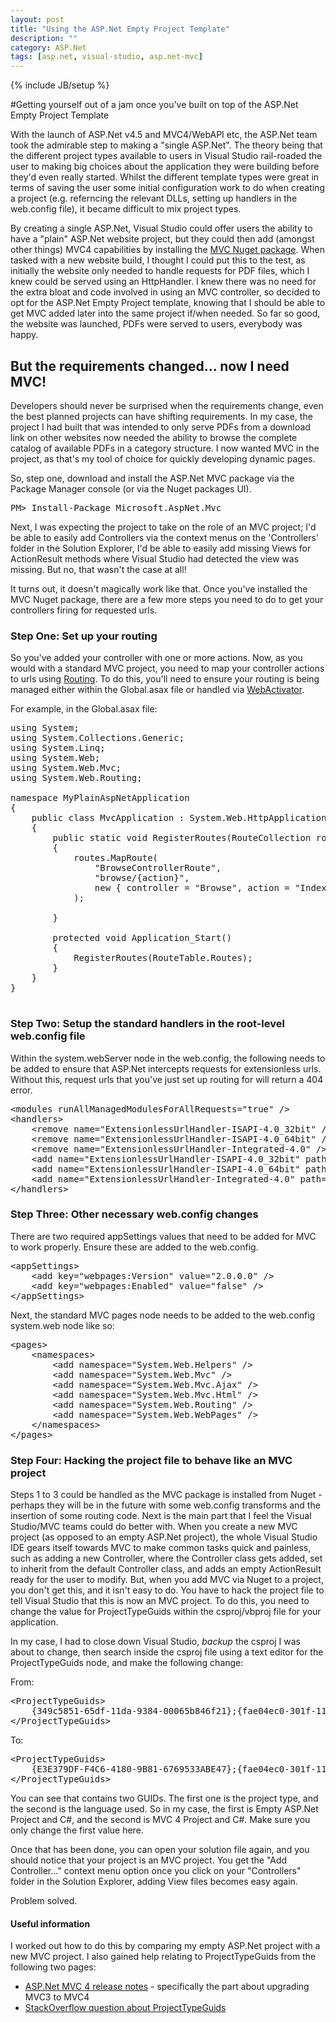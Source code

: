 ```yaml
---
layout: post
title: "Using the ASP.Net Empty Project Template"
description: ""
category: ASP.Net
tags: [asp.net, visual-studio, asp.net-mvc]
---
```

{% include JB/setup %}

#Getting yourself out of a jam once you've built on top of the ASP.Net Empty Project Template

With the launch of ASP.Net v4.5 and MVC4/WebAPI etc, the ASP.Net team took the admirable step to making a "single ASP.Net". The theory being that
the different project types available to users in Visual Studio rail-roaded the user to making big choices about the application they were building
before they'd even really started. Whilst the different template types were great in terms of saving the user some initial configuration work to do
when creating a project (e.g. referncing the relevant DLLs, setting up handlers in the web.config file), it became difficult to mix project types.

By creating a single ASP.Net, Visual Studio could offer users the ability to have a "plain" ASP.Net website project, but they could then add (amongst other things) MVC4 capabilities
by installing the [MVC Nuget package](http://nuget.org/packages/Microsoft.AspNet.Mvc). When tasked with a new website build, I thought I could put this to the test,
as initially the website only needed to handle requests for PDF files, which I knew could be served using an HttpHandler. I knew there was no need for the extra bloat
and code involved in using an MVC controller, so decided to opt for the ASP.Net Empty Project template, knowing that I should be able to get MVC added later into the same 
project if/when needed. So far so good, the website was launched, PDFs were served to users, everybody was happy.

## But the requirements changed... now I need MVC!

Developers should never be surprised when the requirements change, even the best planned projects can have shifting requirements. In my case, the project I had built
that was intended to only serve PDFs from a download link on other websites now needed the ability to browse the complete catalog of available PDFs in a category structure.
I now wanted MVC in the project, as that's my tool of choice for quickly developing dynamic pages.

So, step one, download and install the ASP.Net MVC package via the Package Manager console (or via the Nuget packages UI).

<pre>
PM&gt; Install-Package Microsoft.AspNet.Mvc
</pre>

Next, I was expecting the project to take on the role of an MVC project; I'd be able to easily add Controllers via the context menus on the 'Controllers' folder in the Solution Explorer,
I'd be able to easily add missing Views for ActionResult methods where Visual Studio had detected the view was missing. But no, that wasn't the case at all!

It turns out, it doesn't magically work like that. Once you've installed the MVC Nuget package, there are a few more steps you need to do to get your controllers firing for requested urls.

### Step One: Set up your routing

So you've added your controller with one or more actions. Now, as you would with a standard MVC project, you need to map your controller actions to urls using [Routing](http://www.asp.net/mvc/tutorials/older-versions/controllers-and-routing/asp-net-mvc-routing-overview-cs).
To do this, you'll need to ensure your routing is being managed either within the Global.asax file or handled via [WebActivator](https://github.com/davidebbo/WebActivator).

For example, in the Global.asax file:

<pre>
using System;
using System.Collections.Generic;
using System.Linq;
using System.Web;
using System.Web.Mvc;
using System.Web.Routing;

namespace MyPlainAspNetApplication
{
    public class MvcApplication : System.Web.HttpApplication
    {
        public static void RegisterRoutes(RouteCollection routes)
        {
            routes.MapRoute(
                "BrowseControllerRoute",						// Route name
                "browse/{action}",								// URL with parameters
                new { controller = "Browse", action = "Index" } // Parameter defaults
            );

        }

        protected void Application_Start()
        {
            RegisterRoutes(RouteTable.Routes);
        }
    }
}

</pre>

### Step Two: Setup the standard handlers in the root-level web.config file

Within the system.webServer node in the web.config, the following needs to be added to ensure that ASP.Net intercepts requests for extensionless urls.
Without this, request urls that you've just set up routing for will return a 404 error.

<pre>
&lt;modules runAllManagedModulesForAllRequests="true" /&gt;
&lt;handlers&gt;
	&lt;remove name="ExtensionlessUrlHandler-ISAPI-4.0_32bit" /&gt;
    &lt;remove name="ExtensionlessUrlHandler-ISAPI-4.0_64bit" /&gt;
    &lt;remove name="ExtensionlessUrlHandler-Integrated-4.0" /&gt;
    &lt;add name="ExtensionlessUrlHandler-ISAPI-4.0_32bit" path="*." verb="GET,HEAD,POST,DEBUG,PUT,DELETE,PATCH,OPTIONS" modules="IsapiModule" scriptProcessor="%windir%\Microsoft.NET\Framework\v4.0.30319\aspnet_isapi.dll" preCondition="classicMode,runtimeVersionv4.0,bitness32" responseBufferLimit="0" /&gt;
    &lt;add name="ExtensionlessUrlHandler-ISAPI-4.0_64bit" path="*." verb="GET,HEAD,POST,DEBUG,PUT,DELETE,PATCH,OPTIONS" modules="IsapiModule" scriptProcessor="%windir%\Microsoft.NET\Framework64\v4.0.30319\aspnet_isapi.dll" preCondition="classicMode,runtimeVersionv4.0,bitness64" responseBufferLimit="0" /&gt;
    &lt;add name="ExtensionlessUrlHandler-Integrated-4.0" path="*." verb="GET,HEAD,POST,DEBUG,PUT,DELETE,PATCH,OPTIONS" type="System.Web.Handlers.TransferRequestHandler" preCondition="integratedMode,runtimeVersionv4.0" /&gt;
&lt;/handlers&gt;
</pre>

### Step Three: Other necessary web.config changes

There are two required appSettings values that need to be added for MVC to work properly. Ensure these are added to the web.config.

<pre>
&lt;appSettings&gt;
	&lt;add key="webpages:Version" value="2.0.0.0" /&gt;
	&lt;add key="webpages:Enabled" value="false" /&gt;
&lt;/appSettings&gt;
</pre>

Next, the standard MVC pages node needs to be added to the web.config system.web node like so:

<pre>
&lt;pages&gt;
	&lt;namespaces&gt;
		&lt;add namespace="System.Web.Helpers" /&gt;
		&lt;add namespace="System.Web.Mvc" /&gt;
		&lt;add namespace="System.Web.Mvc.Ajax" /&gt;
		&lt;add namespace="System.Web.Mvc.Html" /&gt;
		&lt;add namespace="System.Web.Routing" /&gt;
		&lt;add namespace="System.Web.WebPages" /&gt;
	&lt;/namespaces&gt;
&lt;/pages&gt;
</pre>

### Step Four: Hacking the project file to behave like an MVC project

Steps 1 to 3 could be handled as the MVC package is installed from Nuget - perhaps they will be in the future with some web.config transforms and the insertion of some routing code.
Next is the main part that I feel the Visual Studio/MVC teams could do better with. When you create a new MVC project (as opposed to an empty ASP.Net project), the whole Visual Studio IDE gears itself towards MVC to 
make common tasks quick and painless, such as adding a new Controller, where the Controller class gets added, set to inherit from the default Controller class, and adds an empty ActionResult
ready for the user to modify. But, when you add MVC via Nuget to a project, you don't get this, and it isn't easy to do. You have to hack the project file to tell Visual Studio that this
is now an MVC project. To do this, you need to change the value for ProjectTypeGuids within the csproj/vbproj file for your application.

In my case, I had to close down Visual Studio, *backup* the csproj I was about to change, then search inside the csproj file using a text editor for the ProjectTypeGuids node, and make the following change:

From:
<pre>
&lt;ProjectTypeGuids&gt;
	{349c5851-65df-11da-9384-00065b846f21};{fae04ec0-301f-11d3-bf4b-00c04f79efbc}
&lt;/ProjectTypeGuids&gt;
</pre>

To:
<pre>
&lt;ProjectTypeGuids&gt;
	{E3E379DF-F4C6-4180-9B81-6769533ABE47};{fae04ec0-301f-11d3-bf4b-00c04f79efbc}
&lt;/ProjectTypeGuids&gt;
</pre>

You can see that contains two GUIDs. The first one is the project type, and the second is the language used. So in my case, the first is Empty ASP.Net Project and C#, and the second
is MVC 4 Project and C#. Make sure you only change the first value here.

Once that has been done, you can open your solution file again, and you should notice that your project is an MVC project. You get the "Add Controller..." context menu option once you click on
your "Controllers" folder in the Solution Explorer, adding View files becomes easy again.

Problem solved.


#### Useful information

I worked out how to do this by comparing my empty ASP.Net project with a new MVC project. I also gained help relating to ProjectTypeGuids from the following two pages:

* [ASP.Net MVC 4 release notes](http://www.asp.net/whitepapers/mvc4-release-notes#_Toc303253806) - specifically the part about upgrading MVC3 to MVC4
* [StackOverflow question about ProjectTypeGuids](http://stackoverflow.com/questions/2911565/what-is-the-significance-of-projecttypeguids-tag-in-the-visual-studio-project-fi)